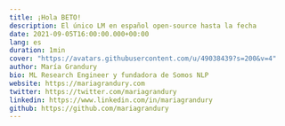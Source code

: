 ```yaml
---
title: ¡Hola BETO!
description: El único LM en español open-source hasta la fecha
date: 2021-09-05T16:00:00.000+00:00
lang: es
duration: 1min
cover: "https://avatars.githubusercontent.com/u/49038439?s=200&v=4"
author: María Grandury
bio: ML Research Engineer y fundadora de Somos NLP
website: https://mariagrandury.com
twitter: https://twitter.com/mariagrandury
linkedin: https://www.linkedin.com/in/mariagrandury
github: https://github.com/mariagrandury
---
```

